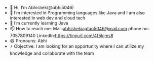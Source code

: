 - 👋 Hi, I’m Abhishek(@abhi5046)
- 👀 I’m interested in Programming languages like Java and I am also interested in web dev and cloud tech  
- 🌱 I’m currently learning Java 
- 📫 How to reach me: Mail:abhishekjagtap5046@mail.com phone no: 7057809140 LinkedIn:https://tinyurl.com/4f5kjms8
- 😄 Pronouns: Abhi
- ⚡ Objective: I am looking for an opportunity where I can utilize my knowledge and collaborate with the team

<!---
abhi5046/abhi5046 is a ✨ special ✨ repository because its `README.md` (this file) appears on your GitHub profile.
You can click the Preview link to take a look at your changes.
--->
